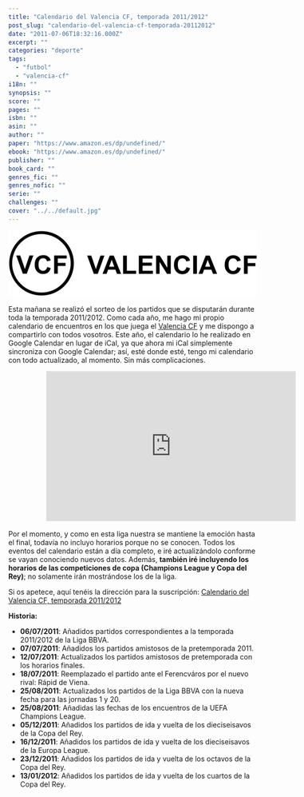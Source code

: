 ```yaml
---
title: "Calendario del Valencia CF, temporada 2011/2012"
post_slug: "calendario-del-valencia-cf-temporada-20112012"
date: "2011-07-06T18:32:16.000Z"
excerpt: ""
categories: "deporte"
tags: 
  - "futbol"
  - "valencia-cf"
i18n: ""
synopsis: ""
score: ""
pages: ""
isbn: ""
asin: ""
author: ""
paper: "https://www.amazon.es/dp/undefined/"
ebook: "https://www.amazon.es/dp/undefined/"
publisher: ""
book_card: ""
genres_fic: ""
genres_nofic: ""
serie: ""
challenges: ""
cover: "../../default.jpg"
---
```


![](images/VCF-texto.png "VCF - Valencia CF")

Esta mañana se realizó el sorteo de los partidos que se disputarán durante toda la temporada 2011/2012. Como cada año, me hago mi propio calendario de encuentros en los que juega el [Valencia CF](http://fjp.es/etiqueta/valencia-cf/) y me dispongo a compartirlo con todos vosotros. Este año, el calendario lo he realizado en Google Calendar en lugar de iCal, ya que ahora mi iCal simplemente sincroniza con Google Calendar; así, esté donde esté, tengo mi calendario con todo actualizado, al momento. Sin más complicaciones.

<iframe style="border-width: 0pt; margin-left: 15%;" src="https://www.google.com/calendar/b/0/embed?height=300&amp;wkst=2&amp;hl=es&amp;bgcolor=%23FFFFFF&amp;src=aaekaqsfpm4dt6je28bsscf5lg%40group.calendar.google.com&amp;color=%231B887A&amp;ctz=Europe%2FMadrid" frameborder="0" scrolling="no" width="500" height="300"></iframe>

Por el momento, y como en esta liga nuestra se mantiene la emoción hasta el final, todavía no incluyo horarios porque no se conocen. Todos los eventos del calendario están a día completo, e iré actualizándolo conforme se vayan conociendo nuevos datos. Además, **también iré incluyendo los horarios de las competiciones de copa (Champions League y Copa del Rey)**; no solamente irán mostrándose los de la liga.

Si os apetece, aquí tenéis la dirección para la suscripción: [Calendario del Valencia CF, temporada 2011/2012](https://www.google.com/calendar/feeds/aaekaqsfpm4dt6je28bsscf5lg%40group.calendar.google.com/public/basic)

**Historia:**

- **06/07/2011**: Añadidos partidos correspondientes a la temporada 2011/2012 de la Liga BBVA.
- **07/07/2011**: Añadidos los partidos amistosos de la pretemporada 2011.
- **12/07/2011**: Actualizados los partidos amistosos de pretemporada con los horarios finales.
- **18/07/2011**: Reemplazado el partido ante el Ferencváros por el nuevo rival: Rápid de Viena.
- **25/08/2011**: Actualizados los partidos de la Liga BBVA con la nueva fecha para las jornadas 1 y 20.
- **25/08/2011**: Añadidas las fechas de los encuentros de la UEFA Champions League.
- **05/12/2011**: Añadidos los partidos de ida y vuelta de los dieciseisavos de la Copa del Rey.
- **16/12/2011**: Añadidos los partidos de ida y vuelta de los dieciseisavos de la Europa League.
- **23/12/2011**: Añadidos los partidos de ida y vuelta de los octavos de la Copa del Rey.
- **13/01/2012**: Añadidos los partidos de ida y vuelta de los cuartos de la Copa del Rey.
